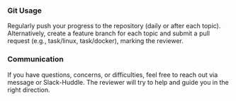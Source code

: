 ### Git Usage
Regularly push your progress to the repository (daily or after each topic).
Alternatively, create a feature branch for each topic and submit a pull request (e.g., task/linux, task/docker), marking the reviewer.

### Communication
If you have questions, concerns, or difficulties, feel free to reach out via message or Slack-Huddle.
The reviewer will try to help and guide you in the right direction.

